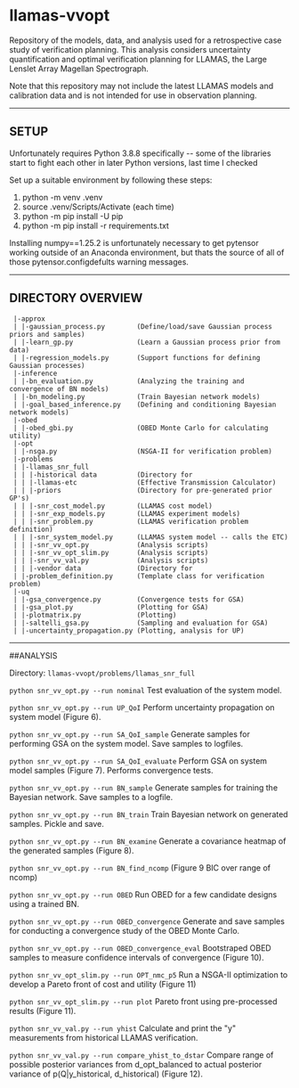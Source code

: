 # llamas-vvopt
Repository of the models, data, and analysis used for a retrospective case study of verification planning. This analysis considers uncertainty quantification and optimal verification planning for LLAMAS, the Large Lenslet Array Magellan Spectrograph.

Note that this repository may not include the latest LLAMAS models and calibration data and is not intended for use in observation planning.

------------------------------------------
## SETUP

Unfortunately requires Python 3.8.8 specifically -- some of the libraries start to fight each other in later Python versions, last time I checked

Set up a suitable environment by following these steps:

1. python -m venv .venv
2. source .venv/Scripts/Activate (each time)
3. python -m pip install -U pip
4. python -m pip install -r requirements.txt

Installing numpy==1.25.2 is unfortunately necessary to get pytensor working outside of an Anaconda environment, but thats the source of all of those pytensor.configdefults warning messages.

------------------------------------------
## DIRECTORY OVERVIEW

```
 |-approx
 | |-gaussian_process.py		(Define/load/save Gaussian process priors and samples)
 | |-learn_gp.py				(Learn a Gaussian process prior from data)
 | |-regression_models.py		(Support functions for defining Gaussian processes)
 |-inference
 | |-bn_evaluation.py			(Analyzing the training and convergence of BN models)
 | |-bn_modeling.py				(Train Bayesian network models)
 | |-goal_based_inference.py	(Defining and conditioning Bayesian network models) 
 |-obed
 | |-obed_gbi.py				(OBED Monte Carlo for calculating utility)
 |-opt
 | |-nsga.py					(NSGA-II for verification problem)
 |-problems
 | |-llamas_snr_full
 | | |-historical data			(Directory for 
 | | |-llamas-etc				(Effective Transmission Calculator)
 | | |-priors					(Directory for pre-generated prior GP's)
 | | |-snr_cost_model.py		(LLAMAS cost model)
 | | |-snr_exp_models.py		(LLAMAS experiment models)
 | | |-snr_problem.py			(LLAMAS verification problem definition)
 | | |-snr_system_model.py		(LLAMAS system model -- calls the ETC)
 | | |-snr_vv_opt.py			(Analysis scripts)
 | | |-snr_vv_opt_slim.py		(Analysis scripts)
 | | |-snr_vv_val.py			(Analysis scripts)
 | | |-vendor data				(Directory for 
 | |-problem_definition.py		(Template class for verification problem)
 |-uq
 | |-gsa_convergence.py			(Convergence tests for GSA)
 | |-gsa_plot.py				(Plotting for GSA)
 | |-plotmatrix.py				(Plotting)
 | |-saltelli_gsa.py			(Sampling and evaluation for GSA)
 | |-uncertainty_propagation.py	(Plotting, analysis for UP)
```

------------------------------------------
##ANALYSIS

Directory: `llamas-vvopt/problems/llamas_snr_full`

`python snr_vv_opt.py --run nominal`
Test evaluation of the system model.

`python snr_vv_opt.py --run UP_QoI`
Perform uncertainty propagation on system model (Figure 6).

`python snr_vv_opt.py --run SA_QoI_sample`
Generate samples for performing GSA on the system model. Save samples to logfiles.

`python snr_vv_opt.py --run SA_QoI_evaluate`
Perform GSA on system model samples (Figure 7). Performs convergence tests.

`python snr_vv_opt.py --run BN_sample`
Generate samples for training the Bayesian network. Save samples to a logfile.

`python snr_vv_opt.py --run BN_train`
Train Bayesian network on generated samples. Pickle and save.

`python snr_vv_opt.py --run BN_examine`
Generate a covariance heatmap of the generated samples (Figure 8).

`python snr_vv_opt.py --run BN_find_ncomp`
(Figure 9 BIC over range of ncomp)

`python snr_vv_opt.py --run OBED`
Run OBED for a few candidate designs using a trained BN.

`python snr_vv_opt.py --run OBED_convergence`
Generate and save samples for conducting a convergence study of the OBED Monte Carlo.

`python snr_vv_opt.py --run OBED_convergence_eval`
Bootstraped OBED samples to measure confidence intervals of convergence (Figure 10).

`python snr_vv_opt_slim.py --run OPT_nmc_p5`
Run a NSGA-II optimization to develop a Pareto front of cost and utility (Figure 11)

`python snr_vv_opt_slim.py --run plot`
Pareto front using pre-processed results (Figure 11).

`python snr_vv_val.py --run yhist`
Calculate and print the "y" measurements from historical LLAMAS verification.

`python snr_vv_val.py --run compare_yhist_to_dstar`
Compare range of possible posterior variances from d_opt_balanced to actual posterior variance of p(Q|y_historical, d_historical) (Figure 12).